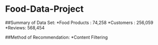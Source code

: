 # Food-Data-Project

##Summary of Data Set:
*Food Products : 74,258
*Customers : 256,059
*Reviews: 568,454

##Method of Recommendation:
*Content Filtering
